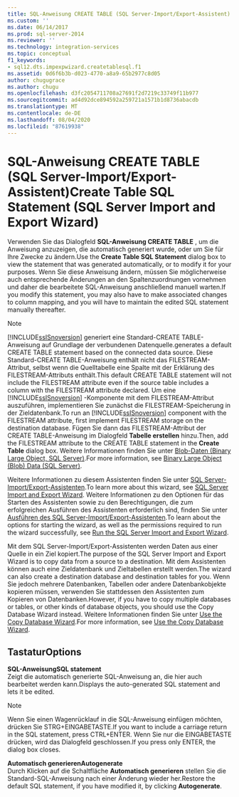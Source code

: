 ```yaml
---
title: SQL-Anweisung CREATE TABLE (SQL Server-Import/Export-Assistent) | Microsoft-Dokumentation
ms.custom: ''
ms.date: 06/14/2017
ms.prod: sql-server-2014
ms.reviewer: ''
ms.technology: integration-services
ms.topic: conceptual
f1_keywords:
- sql12.dts.impexpwizard.createtablesql.f1
ms.assetid: 0d6f6b3b-d023-4770-a8a9-65b2977c8d05
author: chugugrace
ms.author: chugu
ms.openlocfilehash: d3fc2054711708a27691f2d7219c33749f11b977
ms.sourcegitcommit: ad4d92dce894592a259721a1571b1d8736abacdb
ms.translationtype: MT
ms.contentlocale: de-DE
ms.lasthandoff: 08/04/2020
ms.locfileid: "87619938"
---
```

# <a name="create-table-sql-statement-sql-server-import-and-export-wizard"></a><span data-ttu-id="9598a-102">SQL-Anweisung CREATE TABLE (SQL Server-Import/Export-Assistent)</span><span class="sxs-lookup"><span data-stu-id="9598a-102">Create Table SQL Statement (SQL Server Import and Export Wizard)</span></span>
  <span data-ttu-id="9598a-103">Verwenden Sie das Dialogfeld **SQL-Anweisung CREATE TABLE** , um die Anweisung anzuzeigen, die automatisch generiert wurde, oder um Sie für Ihre Zwecke zu ändern.</span><span class="sxs-lookup"><span data-stu-id="9598a-103">Use the **Create Table SQL Statement** dialog box to view the statement that was generated automatically, or to modify it for your purposes.</span></span> <span data-ttu-id="9598a-104">Wenn Sie diese Anweisung ändern, müssen Sie möglicherweise auch entsprechende Änderungen an den Spaltenzuordnungen vornehmen und daher die bearbeitete SQL-Anweisung anschließend manuell warten.</span><span class="sxs-lookup"><span data-stu-id="9598a-104">If you modify this statement, you may also have to make associated changes to column mapping, and you will have to maintain the edited SQL statement manually thereafter.</span></span>  
  
> [!NOTE]  
>  [!INCLUDE[ssISnoversion](../../includes/ssisnoversion-md.md)] <span data-ttu-id="9598a-105">generiert eine Standard-CREATE TABLE-Anweisung auf Grundlage der verbundenen Datenquelle.</span><span class="sxs-lookup"><span data-stu-id="9598a-105">generates a default CREATE TABLE statement based on the connected data source.</span></span> <span data-ttu-id="9598a-106">Diese Standard-CREATE TABLE-Anweisung enthält nicht das FILESTREAM-Attribut, selbst wenn die Quelltabelle eine Spalte mit der Erklärung des FILESTREAM-Attributs enthält.</span><span class="sxs-lookup"><span data-stu-id="9598a-106">This default CREATE TABLE statement will not include the FILESTREAM attribute even if the source table includes a column with the FILESTREAM attribute declared.</span></span> <span data-ttu-id="9598a-107">Um eine [!INCLUDE[ssISnoversion](../../includes/ssisnoversion-md.md)] -Komponente mit dem FILESTREAM-Attribut auszuführen, implementieren Sie zunächst die FILESTREAM-Speicherung in der Zieldatenbank.</span><span class="sxs-lookup"><span data-stu-id="9598a-107">To run an [!INCLUDE[ssISnoversion](../../includes/ssisnoversion-md.md)] component with the FILESTREAM attribute, first implement FILESTREAM storage on the destination database.</span></span> <span data-ttu-id="9598a-108">Fügen Sie dann das FILESTREAM-Attribut der CREATE TABLE-Anweisung im Dialogfeld **Tabelle erstellen** hinzu.</span><span class="sxs-lookup"><span data-stu-id="9598a-108">Then, add the FILESTREAM attribute to the CREATE TABLE statement in the **Create Table** dialog box.</span></span> <span data-ttu-id="9598a-109">Weitere Informationen finden Sie unter [Blob-Daten &#40;Binary Large Object, SQL Server&#41;](../../relational-databases/blob/binary-large-object-blob-data-sql-server.md).</span><span class="sxs-lookup"><span data-stu-id="9598a-109">For more information, see [Binary Large Object &#40;Blob&#41; Data &#40;SQL Server&#41;](../../relational-databases/blob/binary-large-object-blob-data-sql-server.md).</span></span>  
  
 <span data-ttu-id="9598a-110">Weitere Informationen zu diesem Assistenten finden Sie unter [SQL Server-Import/Export-Assistenten](import-and-export-data-with-the-sql-server-import-and-export-wizard.md).</span><span class="sxs-lookup"><span data-stu-id="9598a-110">To learn more about this wizard, see [SQL Server Import and Export Wizard](import-and-export-data-with-the-sql-server-import-and-export-wizard.md).</span></span> <span data-ttu-id="9598a-111">Weitere Informationen zu den Optionen für das Starten des Assistenten sowie zu den Berechtigungen, die zum erfolgreichen Ausführen des Assistenten erforderlich sind, finden Sie unter [Ausführen des SQL Server-Import/Export-Assistenten](start-the-sql-server-import-and-export-wizard.md).</span><span class="sxs-lookup"><span data-stu-id="9598a-111">To learn about the options for starting the wizard, as well as the permissions required to run the wizard successfully, see [Run the SQL Server Import and Export Wizard](start-the-sql-server-import-and-export-wizard.md).</span></span>  
  
 <span data-ttu-id="9598a-112">Mit dem SQL Server-Import/Export-Assistenten werden Daten aus einer Quelle in ein Ziel kopiert.</span><span class="sxs-lookup"><span data-stu-id="9598a-112">The purpose of the SQL Server Import and Export Wizard is to copy data from a source to a destination.</span></span> <span data-ttu-id="9598a-113">Mit dem Assistenten können auch eine Zieldatenbank und Zieltabellen erstellt werden.</span><span class="sxs-lookup"><span data-stu-id="9598a-113">The wizard can also create a destination database and destination tables for you.</span></span> <span data-ttu-id="9598a-114">Wenn Sie jedoch mehrere Datenbanken, Tabellen oder andere Datenbankobjekte kopieren müssen, verwenden Sie stattdessen den Assistenten zum Kopieren von Datenbanken.</span><span class="sxs-lookup"><span data-stu-id="9598a-114">However, if you have to copy multiple databases or tables, or other kinds of database objects, you should use the Copy Database Wizard instead.</span></span> <span data-ttu-id="9598a-115">Weitere Informationen finden Sie unter [Use the Copy Database Wizard](../../relational-databases/databases/use-the-copy-database-wizard.md).</span><span class="sxs-lookup"><span data-stu-id="9598a-115">For more information, see [Use the Copy Database Wizard](../../relational-databases/databases/use-the-copy-database-wizard.md).</span></span>  
  
## <a name="options"></a><span data-ttu-id="9598a-116">Tastatur</span><span class="sxs-lookup"><span data-stu-id="9598a-116">Options</span></span>  
 <span data-ttu-id="9598a-117">**SQL-Anweisung**</span><span class="sxs-lookup"><span data-stu-id="9598a-117">**SQL statement**</span></span>  
 <span data-ttu-id="9598a-118">Zeigt die automatisch generierte SQL-Anweisung an, die hier auch bearbeitet werden kann.</span><span class="sxs-lookup"><span data-stu-id="9598a-118">Displays the auto-generated SQL statement and lets it be edited.</span></span>  
  
> [!NOTE]  
>  <span data-ttu-id="9598a-119">Wenn Sie einen Wagenrücklauf in die SQL-Anweisung einfügen möchten, drücken Sie STRG+EINGABETASTE.</span><span class="sxs-lookup"><span data-stu-id="9598a-119">If you want to include a carriage return in the SQL statement, press CTRL+ENTER.</span></span> <span data-ttu-id="9598a-120">Wenn Sie nur die EINGABETASTE drücken, wird das Dialogfeld geschlossen.</span><span class="sxs-lookup"><span data-stu-id="9598a-120">If you press only ENTER, the dialog box closes.</span></span>  
  
 <span data-ttu-id="9598a-121">**Automatisch generieren**</span><span class="sxs-lookup"><span data-stu-id="9598a-121">**Autogenerate**</span></span>  
 <span data-ttu-id="9598a-122">Durch Klicken auf die Schaltfläche **Automatisch generieren** stellen Sie die Standard-SQL-Anweisung nach einer Änderung wieder her.</span><span class="sxs-lookup"><span data-stu-id="9598a-122">Restore the default SQL statement, if you have modified it, by clicking **Autogenerate**.</span></span>  
  
  
